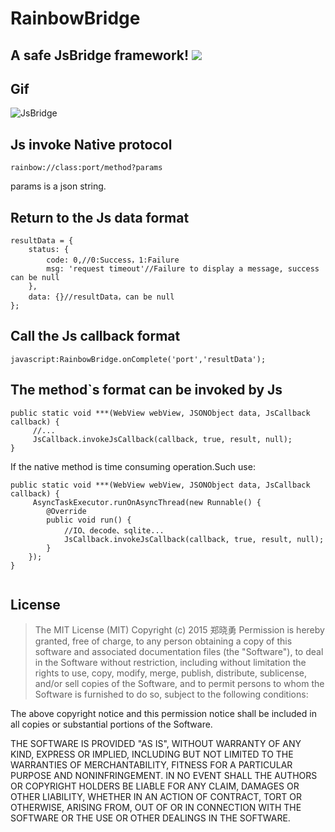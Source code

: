 # **RainbowBridge**
A safe JsBridge framework!
![](https://img.shields.io/badge/Android%20Arsenal-RainbowBridge-green.svg)
----
## Gif
![JsBridge](http://7xswxf.com2.z0.glb.clouddn.com/blog/js.gif)

## **Js invoke Native protocol**

```
rainbow://class:port/method?params
```
params is a json string.

## **Return to the Js data format**

```
resultData = {
    status: {
        code: 0,//0:Success，1:Failure
        msg: 'request timeout'//Failure to display a message, success can be null
    },
    data: {}//resultData，can be null
};
```
## **Call the Js callback format**

```
javascript:RainbowBridge.onComplete('port','resultData');
```
## **The method`s format can be invoked by Js**

```
public static void ***(WebView webView, JSONObject data, JsCallback callback) {
	 //...
	 JsCallback.invokeJsCallback(callback, true, result, null);
}
```
If the native method is time consuming operation.Such use:

```
public static void ***(WebView webView, JSONObject data, JsCallback callback) {
	 AsyncTaskExecutor.runOnAsyncThread(new Runnable() {
        @Override
        public void run() {
            //IO、decode、sqlite... 
            JsCallback.invokeJsCallback(callback, true, result, null);
        }
    });
}
        
```

## License
> The MIT License (MIT)
> Copyright (c) 2015 郑晓勇
Permission is hereby granted, free of charge, to any person obtaining a copy
of this software and associated documentation files (the "Software"), to deal
in the Software without restriction, including without limitation the rights
to use, copy, modify, merge, publish, distribute, sublicense, and/or sell
copies of the Software, and to permit persons to whom the Software is
furnished to do so, subject to the following conditions:
>
The above copyright notice and this permission notice shall be included in all
copies or substantial portions of the Software.
>
THE SOFTWARE IS PROVIDED "AS IS", WITHOUT WARRANTY OF ANY KIND, EXPRESS OR
IMPLIED, INCLUDING BUT NOT LIMITED TO THE WARRANTIES OF MERCHANTABILITY,
FITNESS FOR A PARTICULAR PURPOSE AND NONINFRINGEMENT. IN NO EVENT SHALL THE
AUTHORS OR COPYRIGHT HOLDERS BE LIABLE FOR ANY CLAIM, DAMAGES OR OTHER
LIABILITY, WHETHER IN AN ACTION OF CONTRACT, TORT OR OTHERWISE, ARISING FROM,
OUT OF OR IN CONNECTION WITH THE SOFTWARE OR THE USE OR OTHER DEALINGS IN THE
SOFTWARE.
